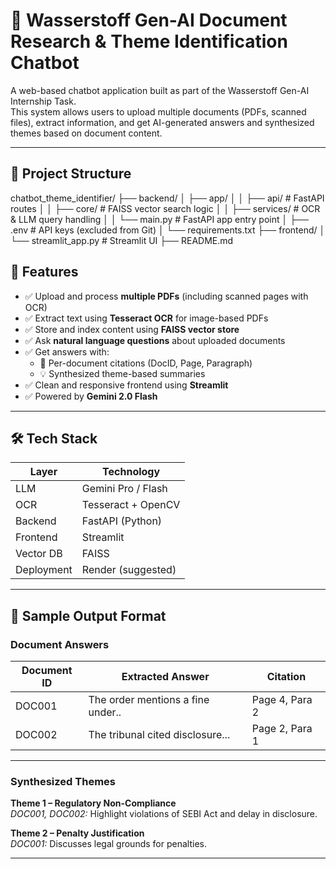 # 🧠 Wasserstoff Gen-AI Document Research & Theme Identification Chatbot

A web-based chatbot application built as part of the Wasserstoff Gen-AI Internship Task.  
This system allows users to upload multiple documents (PDFs, scanned files), extract information, and get AI-generated answers and synthesized themes based on document content.

---

## 📁 Project Structure

chatbot_theme_identifier/
├── backend/
│ ├── app/
│ │ ├── api/ # FastAPI routes
│ │ ├── core/ # FAISS vector search logic
│ │ ├── services/ # OCR & LLM query handling
│ │ └── main.py # FastAPI app entry point
│ ├── .env # API keys (excluded from Git)
│ └── requirements.txt
├── frontend/
│ └── streamlit_app.py # Streamlit UI
├── README.md

## 🚀 Features

- ✅ Upload and process **multiple PDFs** (including scanned pages with OCR)
- ✅ Extract text using **Tesseract OCR** for image-based PDFs
- ✅ Store and index content using **FAISS vector store**
- ✅ Ask **natural language questions** about uploaded documents
- ✅ Get answers with:
  - 📄 Per-document citations (DocID, Page, Paragraph)
  - 💡 Synthesized theme-based summaries
- ✅ Clean and responsive frontend using **Streamlit**
- ✅ Powered by **Gemini 2.0 Flash**

---

## 🛠 Tech Stack

| Layer      | Technology            |
|------------|------------------------|
| LLM        | Gemini Pro / Flash     |
| OCR        | Tesseract + OpenCV     |
| Backend    | FastAPI (Python)       |
| Frontend   | Streamlit              |
| Vector DB  | FAISS                  |
| Deployment | Render (suggested)     |

---

## 📸 Sample Output Format

### Document Answers

| Document ID | Extracted Answer                  | Citation         |
|-------------|-----------------------------------|------------------|
| DOC001      | The order mentions a fine under..| Page 4, Para 2   |
| DOC002      | The tribunal cited disclosure... | Page 2, Para 1   |

---

### Synthesized Themes

**Theme 1 – Regulatory Non-Compliance**  
*DOC001, DOC002:* Highlight violations of SEBI Act and delay in disclosure.

**Theme 2 – Penalty Justification**  
*DOC001:* Discusses legal grounds for penalties.

---
